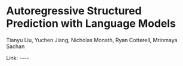 # Autoregressive Structured Prediction with Language Models

Tianyu Liu, Yuchen Jiang, Nicholas Monath, Ryan Cotterell, Mrinmaya Sachan

Link: ----